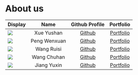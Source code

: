 # About us

Display | Name | Github Profile | Portfolio 
--------|:----:|:--------------:|:---------:
![](https://via.placeholder.com/100.png?text=Photo) | Xue Yushan | [Github](https://github.com/) | [Portfolio](docs/team/johndoe.md)
![](https://via.placeholder.com/100.png?text=Photo) | Peng Wenxuan | [Github](https://github.com/) | [Portfolio](docs/team/johndoe.md)
![](https://via.placeholder.com/100.png?text=Photo) | Wang Ruisi | [Github](https://github.com/oneScotch) | [Portfolio](docs/team/johndoe.md)
![](https://via.placeholder.com/100.png?text=Photo) | Wang Chuhan | [Github](https://github.com/) | [Portfolio](docs/team/johndoe.md)
![](https://avatars.githubusercontent.com/u/73170270?v=4) | Jiang Yuxin | [Github](https://github.com/Yuxinn-J) | [Portfolio](docs/team/johndoe.md)
